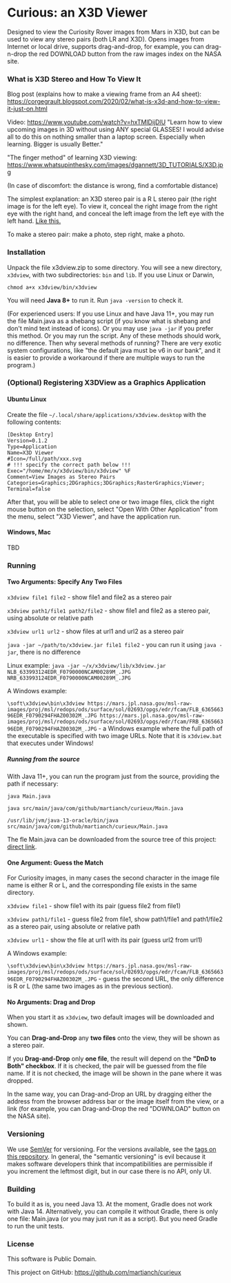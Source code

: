 
# Curious: an X3D Viewer

Designed to view the Curiosity Rover images from Mars in X3D, but can be used to view any stereo pairs (both LR and X3D).
Opens images from Internet or local drive, supports drag-and-drop, for example, you can drag-n-drop the red DOWNLOAD
button from the raw images index on the NASA site.

### What is X3D Stereo and How To View It

Blog post (explains how to make a viewing frame from an A4 sheet): https://corgegrault.blogspot.com/2020/02/what-is-x3d-and-how-to-view-it-just-on.html

Video: https://www.youtube.com/watch?v=hxTMlDijDlU
"Learn how to view upcoming images in 3D without using ANY special GLASSES! I would advise all to do this on nothing smaller than a laptop screen.  Especially when learning.
Bigger is usually Better." 

"The finger method" of learning X3D viewing: https://www.whatsupinthesky.com/images/dgannett/3D_TUTORIALS/X3D.jpg

(In case of discomfort: the distance is wrong, find a comfortable distance)

The simplest explanation: an X3D stereo pair is a R L stereo pair (the right image is for the left eye).
To view it, conceal the right image from the right eye with the right hand, and conceal the left image from the left eye with the left hand.
[Like this.](https://1.bp.blogspot.com/-PhMNZxEyuVE/XlAqaTOKAeI/AAAAAAAAAQ0/UMxy463wwpUsSHS40IJuJtweWaSwWGhsgCLcBGAsYHQ/s1600/stereo-tits.png)

To make a stereo pair: make a photo, step right, make a photo.

### Installation

Unpack the file x3dview.zip to some directory. You will see a new directory, `x3dview`, with two subdirectories: `bin` and `lib`.
If you use Linux or Darwin, 
```
chmod a+x x3dview/bin/x3dview
```

You will need **Java 8+** to run it. Run `java -version` to check it. 

(For experienced users: If you use Linux and have Java 11+, you may run the file Main.java as a shebang script (if you know what is shebang and don't mind text instead of icons). Or you may use `java -jar` if you prefer this method. Or you may run the script. Any of these methods should work, no difference. Then why several methods of running? There are very exotic system configurations, like "the default java must be v6 in our bank", and it is easier to provide a workaround if there are multiple ways to run the program.)

### (Optional) Registering X3DView as a Graphics Application
#### Ubuntu Linux
Create the file `~/.local/share/applications/x3dview.desktop` with the following contents:
```
[Desktop Entry]
Version=0.1.2
Type=Application
Name=X3D Viewer
#Icon=/full/path/xxx.svg
# !!! specify the correct path below !!!
Exec="/home/me/x/x3dview/bin/x3dview" %F
Comment=View Images as Stereo Pairs
Categories=Graphics;2DGraphics;3DGraphics;RasterGraphics;Viewer;
Terminal=false
```

After that, you will be able to select one or two image files, click the right mouse button on the selection,
select "Open With Other Application" from the menu, select "X3D Viewer", and have the application run.

#### Windows, Mac
TBD


### Running

#### Two Arguments: Specify Any Two Files

`x3dview file1 file2` - show file1 and file2 as a stereo pair

`x3dview path1/file1 path2/file2` - show file1 and file2 as a stereo pair, using absolute or relative path

`x3dview url1 url2` - show files at url1 and url2 as a stereo pair

`java -jar ~/path/to/x3dview.jar file1 file2` - you can run it using `java -jar`, there is no difference

Linux example:
`java -jar ~/x/x3dview/lib/x3dview.jar NLB_633993124EDR_F0790000NCAM00289M_.JPG NRB_633993124EDR_F0790000NCAM00289M_.JPG`

A Windows example:

`\soft\x3dview\bin\x3dview https://mars.jpl.nasa.gov/msl-raw-images/proj/msl/redops/ods/surface/sol/02693/opgs/edr/fcam/FLB_636566396EDR_F0790294FHAZ00302M_.JPG https://mars.jpl.nasa.gov/msl-raw-images/proj/msl/redops/ods/surface/sol/02693/opgs/edr/fcam/FRB_636566396EDR_F0790294FHAZ00302M_.JPG` - a Windows example where the full path of the executable is specified with two image URLs. Note that it is `x3dview.bat` that executes under Windows!

##### Running from the source

With Java 11+, you can run the program just from the source, providing the path if necessary:

```
java Main.java

java src/main/java/com/github/martianch/curieux/Main.java

/usr/lib/jvm/java-13-oracle/bin/java src/main/java/com/github/martianch/curieux/Main.java
```

The fle Main.java can be downloaded from the source tree of this project: [direct link](https://raw.githubusercontent.com/martianch/curieux/master/src/main/java/com/github/martianch/curieux/Main.java).

#### One Argument: Guess the Match

For Curiosity images, in many cases the second character in the image file name is either R or L, and the corresponding file exists in the same directory.

`x3dview file1` - show file1 with its pair (guess file2 from file1)

`x3dview path1/file1` - guess file2 from file1, show path1/file1 and path1/file2 as a stereo pair, using absolute or relative path

`x3dview url1` - show the file at url1 with its pair (guess url2 from url1)

A Windows example:

`\soft\x3dview\bin\x3dview https://mars.jpl.nasa.gov/msl-raw-images/proj/msl/redops/ods/surface/sol/02693/opgs/edr/fcam/FLB_636566396EDR_F0790294FHAZ00302M_.JPG` - guess the second URL, the only difference is R or L (the same two images as in the previous section).

#### No Arguments: Drag and Drop

When you start it as `x3dview`, two default images will be downloaded and shown.

You can **Drag-and-Drop** any **two files** onto the view, they will be shown as a stereo pair.

If you **Drag-and-Drop** only **one file**, the result will depend on the **"DnD to Both" checkbox**. If it is checked, the pair will be guessed from the file name. If it is not checked, the image will be shown in the pane where it was dropped.

In the same way, you can Drag-and-Drop an URL by dragging either the address from the browser address bar or the image itself from the view, or a link (for example, you can Drag-and-Drop the red "DOWNLOAD" button on the NASA site).

### Versioning

We use [SemVer](http://semver.org/) for versioning. For the versions available, see the [tags on this repository](https://github.com/martianch/curieux/tags).
In general, the "semantic versioning" is evil because it makes software developers think that incompatibilities are permissible if you increment the leftmost digit,
but in our case there is no API, only UI.

### Building

To build it as is, you need Java 13. At the moment, Gradle does not work with Java 14.
Alternatively, you can compile it without Gradle, there is only one file: Main.java (or you may just run it as a script).
But you need Gradle to run the unit tests.

### License

This software is Public Domain.

This project on GitHub: https://github.com/martianch/curieux



